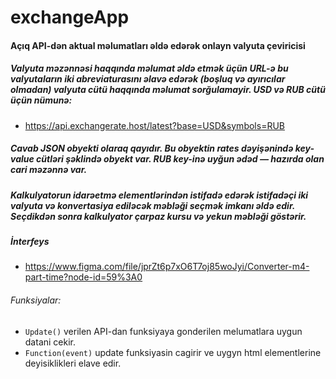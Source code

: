 # exchangeApp
 #### Açıq API-dən aktual məlumatları əldə edərək onlayn valyuta çeviricisi 
 ##### Valyuta məzənnəsi haqqında məlumat əldə etmək üçün URL-ə bu valyutaların iki abreviaturasını əlavə edərək (boşluq və ayırıcılar olmadan) valyuta cütü haqqında məlumat sorğulamayir. USD və RUB cütü üçün nümunə:
 - https://api.exchangerate.host/latest?base=USD&symbols=RUB 
##### Cavab JSON obyekti olaraq qayıdır. Bu obyektin rates dəyişənində key-value cütləri şəklində obyekt var. RUB key-inə uyğun ədəd — hazırda olan cari məzənnə var.
##### Kalkulyatorun idarəetmə elementlərindən istifadə edərək istifadəçi iki valyuta və konvertasiya ediləcək məbləği seçmək imkanı əldə edir. Seçdikdən sonra kalkulyator çarpaz kursu və yekun məbləği göstərir.
##### İnterfeys
- https://www.figma.com/file/jprZt6p7xO6T7oj85woJyi/Converter-m4-part-time?node-id=59%3A0
###### Funksiyalar:
- ```Update()``` verilen API-dan funksiyaya gonderilen melumatlara uygun datani cekir.
- ```Function(event)``` update funksiyasin cagirir ve uygyn html elementlerine deyisiklikleri elave edir.

